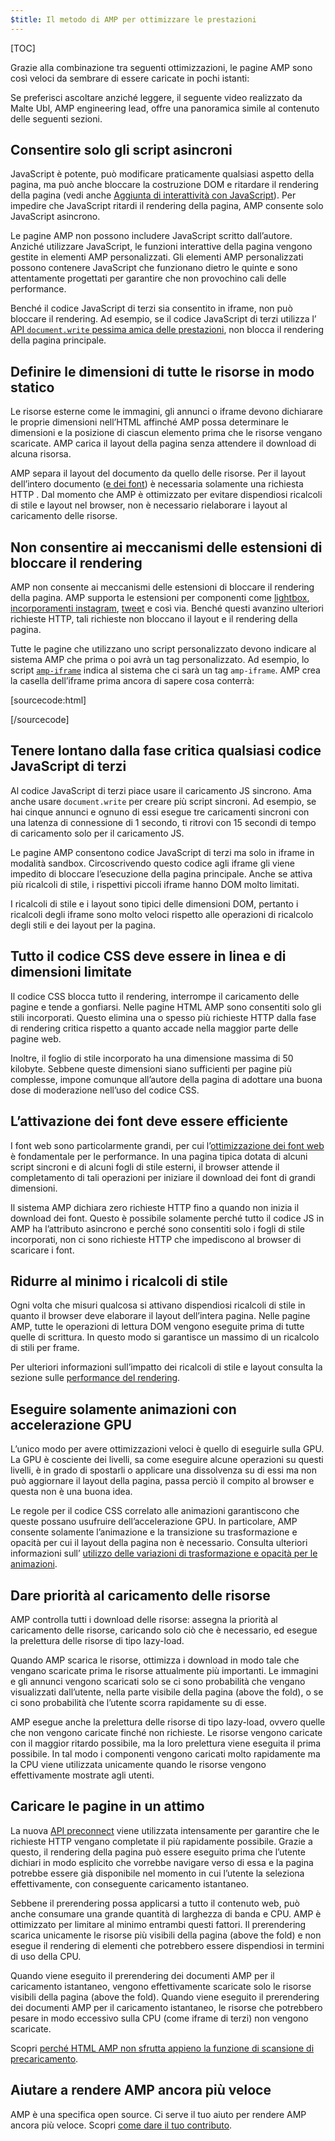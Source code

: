 ```yaml
---
$title: Il metodo di AMP per ottimizzare le prestazioni
---
```

[TOC]

Grazie alla combinazione tra seguenti ottimizzazioni, le pagine AMP sono così veloci da sembrare di essere caricate in pochi istanti:

Se preferisci ascoltare anziché leggere, il seguente video realizzato da Malte Ubl, AMP engineering lead, offre una panoramica simile al contenuto delle seguenti sezioni.

<amp-youtube
    data-videoid="9Cfxm7cikMY"
    layout="responsive"
    width="480" height="270">
</amp-youtube>

## Consentire solo gli script asincroni

JavaScript è potente,
può modificare praticamente qualsiasi aspetto della pagina,
ma può anche bloccare la costruzione DOM e ritardare il rendering della pagina
(vedi anche [Aggiunta di interattività con JavaScript](https://developers.google.com/web/fundamentals/performance/critical-rendering-path/adding-interactivity-with-javascript)).
Per impedire che JavaScript ritardi il rendering della pagina,
AMP consente solo JavaScript asincrono.

Le pagine AMP non possono includere JavaScript scritto dall’autore.
Anziché utilizzare JavaScript,
le funzioni interattive della pagina vengono gestite in elementi AMP personalizzati.
Gli elementi AMP personalizzati possono contenere JavaScript che funzionano dietro le quinte
e sono attentamente progettati per garantire che non provochino cali delle performance.

Benché il codice JavaScript di terzi sia consentito in iframe,
non può bloccare il rendering.
Ad esempio, se il codice JavaScript di terzi utilizza l’
[API `document.write` pessima amica delle prestazioni](http://www.stevesouders.com/blog/2012/04/10/dont-docwrite-scripts/),
non blocca il rendering della pagina principale.

## Definire le dimensioni di tutte le risorse in modo statico

Le risorse esterne come le immagini, gli annunci o iframe devono dichiarare le proprie dimensioni nell’HTML
affinché AMP possa determinare le dimensioni e la posizione di ciascun elemento prima che le risorse vengano scaricate.
AMP carica il layout della pagina senza attendere il download di alcuna risorsa.

AMP separa il layout del documento da quello delle risorse.
Per il layout dell’intero documento ([e dei font](#font-triggering-must-be-efficient)) è necessaria solamente una richiesta HTTP
.
Dal momento che AMP è ottimizzato per evitare dispendiosi ricalcoli di stile e layout nel browser,
non è necessario rielaborare i layout al caricamento delle risorse.

## Non consentire ai meccanismi delle estensioni di bloccare il rendering

AMP non consente ai meccanismi delle estensioni di bloccare il rendering della pagina.
AMP supporta le estensioni per componenti come
[lightbox](/docs/reference/extended/amp-lightbox.html),
[incorporamenti instagram](/docs/reference/extended/amp-instagram.html),
[tweet](/docs/reference/extended/amp-twitter.html) e così via.
Benché questi avanzino ulteriori richieste HTTP,
tali richieste non bloccano il layout e il rendering della pagina.

Tutte le pagine che utilizzano uno script personalizzato devono indicare al sistema AMP
che prima o poi avrà un tag personalizzato.
Ad esempio, lo script [`amp-iframe`](/docs/reference/extended/amp-iframe.html)
indica al sistema che ci sarà un tag `amp-iframe`.
AMP crea la casella dell’iframe prima ancora di sapere cosa conterrà:

[sourcecode:html]
<script async custom-element="amp-iframe" src="https://cdn.ampproject.org/v0/amp-youtube-0.1.js"></script>
[/sourcecode]

## Tenere lontano dalla fase critica qualsiasi codice JavaScript di terzi

Al codice JavaScript di terzi piace usare il caricamento JS sincrono.
Ama anche usare `document.write` per creare più script sincroni.
Ad esempio, se hai cinque annunci e ognuno di essi esegue tre caricamenti sincroni
con una latenza di connessione di 1 secondo,
ti ritrovi con 15 secondi di tempo di caricamento solo per il caricamento JS.

Le pagine AMP consentono codice JavaScript di terzi ma solo in iframe in modalità sandbox.
Circoscrivendo questo codice agli iframe gli viene impedito di bloccare l’esecuzione della pagina principale.
Anche se attiva più ricalcoli di stile,
i rispettivi piccoli iframe hanno DOM molto limitati.

I ricalcoli di stile e i layout sono tipici delle dimensioni DOM,
pertanto i ricalcoli degli iframe sono molto veloci rispetto
alle operazioni di ricalcolo degli stili e dei layout per la pagina.

## Tutto il codice CSS deve essere in linea e di dimensioni limitate

Il codice CSS blocca tutto il rendering, interrompe il caricamento delle pagine e tende a gonfiarsi.
Nelle pagine HTML AMP sono consentiti solo gli stili incorporati.
Questo elimina una o spesso più richieste HTTP dalla fase di rendering critica
rispetto a quanto accade nella maggior parte delle pagine web.

Inoltre, il foglio di stile incorporato ha una dimensione massima di 50 kilobyte.
Sebbene queste dimensioni siano sufficienti per pagine più complesse,
impone comunque all’autore della pagina di adottare una buona dose di moderazione nell’uso del codice CSS.

## L’attivazione dei font deve essere efficiente

I font web sono particolarmente grandi, per cui
l’[ottimizzazione dei font web](https://developers.google.com/web/fundamentals/performance/optimizing-content-efficiency/webfont-optimization)
è fondamentale per le performance.
In una pagina tipica dotata di alcuni script sincroni e di alcuni fogli di stile esterni,
il browser attende il completamento di tali operazioni per iniziare il download dei font di grandi dimensioni.

Il sistema AMP dichiara zero richieste HTTP fino a quando non inizia il download dei font.
Questo è possibile solamente perché tutto il codice JS in AMP ha l’attributo asincrono
e perché sono consentiti solo i fogli di stile incorporati,
non ci sono richieste HTTP che impediscono al browser di scaricare i font.

## Ridurre al minimo i ricalcoli di stile

Ogni volta che misuri qualcosa si attivano dispendiosi ricalcoli di stile
in quanto il browser deve elaborare il layout dell’intera pagina.
Nelle pagine AMP, tutte le operazioni di lettura DOM vengono eseguite prima di tutte quelle di scrittura.
In questo modo si garantisce un massimo di un ricalcolo di stili per frame.

Per ulteriori informazioni sull’impatto dei ricalcoli di stile e layout consulta la sezione sulle
[performance del rendering](https://developers.google.com/web/fundamentals/performance/rendering/).

## Eseguire solamente animazioni con accelerazione GPU

L’unico modo per avere ottimizzazioni veloci è quello di eseguirle sulla GPU.
La GPU è cosciente dei livelli, sa come eseguire alcune operazioni su questi livelli,
è in grado di spostarli o applicare una dissolvenza su di essi ma non può aggiornare il layout della pagina,
passa perciò il compito al browser e questa non è una buona idea.

Le regole per il codice CSS correlato alle animazioni garantiscono che queste possano usufruire dell’accelerazione GPU.
In particolare, AMP consente solamente l’animazione e la transizione su trasformazione e opacità
per cui il layout della pagina non è necessario.
Consulta ulteriori informazioni sull’
[utilizzo delle variazioni di trasformazione e opacità per le animazioni](https://developers.google.com/web/fundamentals/performance/rendering/stick-to-compositor-only-properties-and-manage-layer-count).

## Dare priorità al caricamento delle risorse

AMP controlla tutti i download delle risorse: assegna la priorità al caricamento delle risorse,
caricando solo ciò che è necessario, ed esegue la prelettura delle risorse di tipo lazy-load.

Quando AMP scarica le risorse, ottimizza i download
in modo tale che vengano scaricate prima le risorse attualmente più importanti.
Le immagini e gli annunci vengono scaricati solo se ci sono probabilità che vengano visualizzati dall’utente,
nella parte visibile della pagina (above the fold), o se ci sono probabilità che l’utente scorra rapidamente su di esse.

AMP esegue anche la prelettura delle risorse di tipo lazy-load, ovvero quelle che non vengono caricate finché non richieste.
Le risorse vengono caricate con il maggior ritardo possibile, ma la loro prelettura viene eseguita il prima possibile.
In tal modo i componenti vengono caricati molto rapidamente ma la CPU viene utilizzata unicamente
quando le risorse vengono effettivamente mostrate agli utenti.

## Caricare le pagine in un attimo

La nuova [API preconnect](http://www.w3.org/TR/resource-hints/#dfn-preconnect)
viene utilizzata intensamente per garantire che le richieste HTTP vengano completate il più rapidamente possibile.
Grazie a questo,
il rendering della pagina può essere eseguito prima che l’utente dichiari in modo esplicito che vorrebbe navigare verso di essa e
la pagina potrebbe essere già disponibile nel momento in cui l’utente la seleziona effettivamente,
con conseguente caricamento istantaneo.

Sebbene il prerendering possa applicarsi a tutto il contenuto web,
può anche consumare una grande quantità di larghezza di banda e CPU. AMP è ottimizzato per limitare al minimo entrambi questi fattori. Il prerendering scarica unicamente le risorse più visibili della pagina (above the fold)
e non esegue il rendering di elementi che potrebbero essere dispendiosi in termini di uso della CPU.

Quando viene eseguito il prerendering dei documenti AMP per il caricamento istantaneo,
vengono effettivamente scaricate solo le risorse visibili della pagina (above the fold).
Quando viene eseguito il prerendering dei documenti AMP per il caricamento istantaneo,
le risorse che potrebbero pesare in modo eccessivo sulla CPU (come iframe di terzi) non vengono scaricate.

Scopri
[perché HTML AMP non sfrutta appieno la funzione di scansione di precaricamento](https://medium.com/@cramforce/why-amp-html-does-not-take-full-advantage-of-the-preload-scanner-7e7f788aa94e).

## Aiutare a rendere AMP ancora più veloce
AMP è una specifica open source.
Ci serve il tuo aiuto per rendere AMP ancora più veloce.
Scopri [come dare il tuo contributo](/docs/support/contribute.html).
